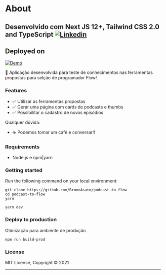 # About

## Desenvolvido com Next JS 12+, Tailwind CSS 2.0 and TypeScript [![Linkedin](https://linkedin.com/in/brunoasato)](https://linkedin.com/in/brunoasato)

## Deployed on

[![Demo](https://podcast-to-flow.vercel.app)](https://podcast-to-flow.vercel.app)

🚀 Aplicação desenvolvida para teste de conhecimentos nas ferramentas propostas para selção de programador Flow!

### Features

- ✅ Utilizar as ferramentas propostas
- ✅ Gerar uma página com cards de podcasts e thumbs
- ✅ Possibilitar o cadastro de novos episódios

Qualquer dúvida:

- ☕ Podemos tomar um café e conversar!!

### Requirements

- Node.js e npm|yarn

### Getting started

Run the following command on your local environment:

```
git clone https://github.com/BrunoAsato/podcast-to-flow
cd podcast-to-flow
yarn

yarn dev
```

### Deploy to production

Otimização para ambiente de produção

```
npm run build-prod
```

### License

MIT License, Copyright © 2021

---
